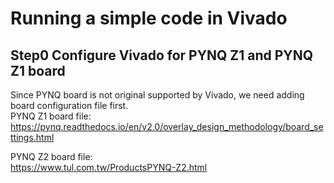 # Running a simple code in Vivado

## Step0 Configure Vivado for PYNQ Z1 and PYNQ Z1 board
Since PYNQ board is not original supported by Vivado, we need adding board configuration file first. \
PYNQ Z1 board file:\
https://pynq.readthedocs.io/en/v2.0/overlay_design_methodology/board_settings.html

PYNQ Z2 board file:\
https://www.tul.com.tw/ProductsPYNQ-Z2.html
